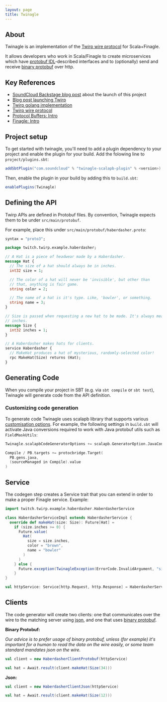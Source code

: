 ```yaml
---
layout: page
title: Twinagle
---
```


## About

Twinagle is an implementation of the
[Twirp wire protocol](https://github.com/twitchtv/twirp/blob/master/PROTOCOL.md)
for Scala+Finagle.

It allows developers who work in Scala/Finagle to create microservices
which have [protobuf IDL](https://developers.google.com/protocol-buffers/docs/proto3)-described
interfaces and to (optionally) send and receive [binary protobuf](https://developers.google.com/protocol-buffers/docs/encoding)
over http.

## Key References

* [SoundCloud Backstage blog post](https://developers.soundcloud.com/blog/announcing-twinagle) about the launch of this project
* [Blog post launching Twirp](https://blog.twitch.tv/en/2018/01/16/twirp-a-sweet-new-rpc-framework-for-go-5f2febbf35f/)
* [Twirp golang implementation](https://github.com/twitchtv/twirp)
* [Twirp wire protocol](https://github.com/twitchtv/twirp/blob/master/PROTOCOL.md)
* [Protocol Buffers: Intro](https://developers.google.com/protocol-buffers/docs/overview)
* [Finagle: Intro](https://blog.twitter.com/engineering/en_us/a/2011/finagle-a-protocol-agnostic-rpc-system.html)

## Project setup

To get started with twinagle, you'll need to add a plugin dependency to your project and enable the plugin for your build.
Add the folowing line to `project/plugins.sbt`:

```scala
addSbtPlugin("com.soundcloud" % "twinagle-scalapb-plugin" % <version>)
```

Then, enable the plugin in your build by adding this to `build.sbt`:

```scala
enablePlugins(Twinagle)
```

## Defining the API

Twirp APIs are defined in Protobuf files.
By convention, Twinagle expects them to be under `src/main/protobuf`.

For example, place this under `src/main/protobuf/haberdasher.proto`:

```proto
syntax = "proto3";

package twitch.twirp.example.haberdasher;

// A Hat is a piece of headwear made by a Haberdasher.
message Hat {
  // The size of a hat should always be in inches.
  int32 size = 1;

  // The color of a hat will never be 'invisible', but other than
  // that, anything is fair game.
  string color = 2;

  // The name of a hat is it's type. Like, 'bowler', or something.
  string name = 3;
}

// Size is passed when requesting a new hat to be made. It's always measured in
// inches.
message Size {
  int32 inches = 1;
}

// A Haberdasher makes hats for clients.
service Haberdasher {
  // MakeHat produces a hat of mysterious, randomly-selected color!
  rpc MakeHat(Size) returns (Hat);
}
```

## Generating Code

When you compile your project in SBT (e.g. via `sbt compile` or `sbt test`),
Twinagle will generate code from the API definition.

### Customizing code generation

To generate code Twinagle uses scalapb library that supports various
[customisation options](https://scalapb.github.io/docs/sbt-settings).
For example, the following settings in `build.sbt` will activate Java conversions
required to work with Java protobuf utils such as `FieldMaskUtils`:

```scala
Twinagle.scalapbCodeGeneratorOptions += scalapb.GeneratorOption.JavaConversions,

Compile / PB.targets += protocbridge.Target(
  PB.gens.java,
  (sourceManaged in Compile).value
)
```

## Service

The codegen step creates a Service trait that you can extend in order to make a
proper Finagle service. Example:

```scala
import twitch.twirp.example.haberdasher.HaberdasherService

class HaberdasherServiceImpl extends HaberdasherService {
  override def makeHat(size: Size): Future[Hat] =
    if (size.inches >= 0) {
      Future.value(
        Hat(
          size = size.inches,
          color = "brown",
          name = "bowler"
        )
      )
    } else {
      Future.exception(TwinagleException(ErrorCode.InvalidArgument, "size must be positive"))
    }
}

val httpService: Service[http.Request, http.Response] = HaberdasherService.server(new HaberdasherServiceImpl())
```

## Clients

The code generator will create two clients: one that communicates over the wire to
the matching server using [json](https://developers.google.com/protocol-buffers/docs/proto3#json),
 and one that uses [binary protobuf](https://developers.google.com/protocol-buffers/docs/encoding).

**Binary Protobuf:**

*Our advice is to prefer usage of binary protobuf,
unless (for example) it's important for a human to read the data on the wire easily,
or some team standard mandates json on the wire.*

```scala
val client = new HaberdasherClientProtobuf(httpService)

val hat = Await.result(client.makeHat(Size(34)))
```

**Json:**

```scala
val client = new HaberdasherClientJson(httpService)

val hat = Await.result(client.makeHat(Size(12)))
```


